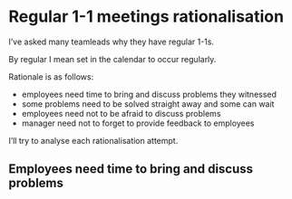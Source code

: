 # Regular 1-1 meetings rationalisation

I’ve asked many teamleads why they have regular 1-1s.

By regular I mean set in the calendar to occur regularly.

Rationale is as follows:
- employees need time to bring and discuss problems they witnessed
- some problems need to be solved straight away and some can wait
- employees need not to be afraid to discuss problems
- manager need not to forget to provide feedback to employees

I’ll try to analyse each rationalisation attempt.

## Employees need time to bring and discuss problems


